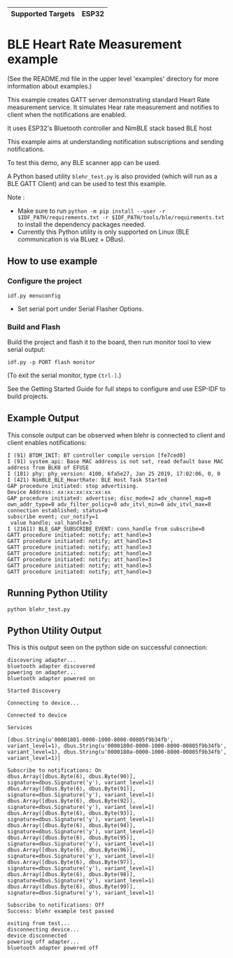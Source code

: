 | Supported Targets | ESP32 |
| ----------------- | ----- |

# BLE Heart Rate Measurement example

(See the README.md file in the upper level 'examples' directory for more information about examples.)

This example creates GATT server demonstrating standard Heart Rate measurement service. It simulates Hear rate measurement and notifies to client when the notifications are enabled.

It uses ESP32's Bluetooth controller and NimBLE stack based BLE host

This example aims at understanding notification subscriptions and sending notifications.

To test this demo, any BLE scanner app can be used.

A Python based utility `blehr_test.py` is also provided (which will run as a BLE GATT Client) and can be used to test this example.   

Note :

* Make sure to run `python -m pip install --user -r $IDF_PATH/requirements.txt -r $IDF_PATH/tools/ble/requirements.txt` to install the dependency packages needed.
* Currently this Python utility is only supported on Linux (BLE communication is via BLuez + DBus).


## How to use example

### Configure the project

```
idf.py menuconfig
```

* Set serial port under Serial Flasher Options.

### Build and Flash

Build the project and flash it to the board, then run monitor tool to view serial output:

```
idf.py -p PORT flash monitor
```

(To exit the serial monitor, type ``Ctrl-]``.)

See the Getting Started Guide for full steps to configure and use ESP-IDF to build projects.

## Example Output

This console output can be observed when blehr is connected to client and client enables notifications:

```
I (91) BTDM_INIT: BT controller compile version [fe7ced0]
I (91) system_api: Base MAC address is not set, read default base MAC address from BLK0 of EFUSE
I (181) phy: phy_version: 4100, 6fa5e27, Jan 25 2019, 17:02:06, 0, 0
I (421) NimBLE_BLE_HeartRate: BLE Host Task Started
GAP procedure initiated: stop advertising.
Device Address: xx:xx:xx:xx:xx:xx
GAP procedure initiated: advertise; disc_mode=2 adv_channel_map=0 own_addr_type=0 adv_filter_policy=0 adv_itvl_min=0 adv_itvl_max=0
connection established; status=0
subscribe event; cur_notify=1
 value handle; val_handle=3
I (21611) BLE_GAP_SUBSCRIBE_EVENT: conn_handle from subscribe=0
GATT procedure initiated: notify; att_handle=3
GATT procedure initiated: notify; att_handle=3
GATT procedure initiated: notify; att_handle=3
GATT procedure initiated: notify; att_handle=3
GATT procedure initiated: notify; att_handle=3
GATT procedure initiated: notify; att_handle=3
GATT procedure initiated: notify; att_handle=3

```

## Running Python Utility

```
python blehr_test.py
```

## Python Utility Output

This is this output seen on the python side on successful connection:

```
discovering adapter...
bluetooth adapter discovered
powering on adapter...
bluetooth adapter powered on

Started Discovery

Connecting to device...

Connected to device

Services

[dbus.String(u'00001801-0000-1000-8000-00805f9b34fb', variant_level=1), dbus.String(u'0000180d-0000-1000-8000-00805f9b34fb', variant_level=1), dbus.String(u'0000180a-0000-1000-8000-00805f9b34fb', variant_level=1)]

Subscribe to notifications: On
dbus.Array([dbus.Byte(6), dbus.Byte(90)], signature=dbus.Signature('y'), variant_level=1)
dbus.Array([dbus.Byte(6), dbus.Byte(91)], signature=dbus.Signature('y'), variant_level=1)
dbus.Array([dbus.Byte(6), dbus.Byte(92)], signature=dbus.Signature('y'), variant_level=1)
dbus.Array([dbus.Byte(6), dbus.Byte(93)], signature=dbus.Signature('y'), variant_level=1)
dbus.Array([dbus.Byte(6), dbus.Byte(94)], signature=dbus.Signature('y'), variant_level=1)
dbus.Array([dbus.Byte(6), dbus.Byte(95)], signature=dbus.Signature('y'), variant_level=1)
dbus.Array([dbus.Byte(6), dbus.Byte(96)], signature=dbus.Signature('y'), variant_level=1)
dbus.Array([dbus.Byte(6), dbus.Byte(97)], signature=dbus.Signature('y'), variant_level=1)
dbus.Array([dbus.Byte(6), dbus.Byte(98)], signature=dbus.Signature('y'), variant_level=1)
dbus.Array([dbus.Byte(6), dbus.Byte(99)], signature=dbus.Signature('y'), variant_level=1)

Subscribe to notifications: Off
Success: blehr example test passed

exiting from test...
disconnecting device...
device disconnected
powering off adapter...
bluetooth adapter powered off
```

